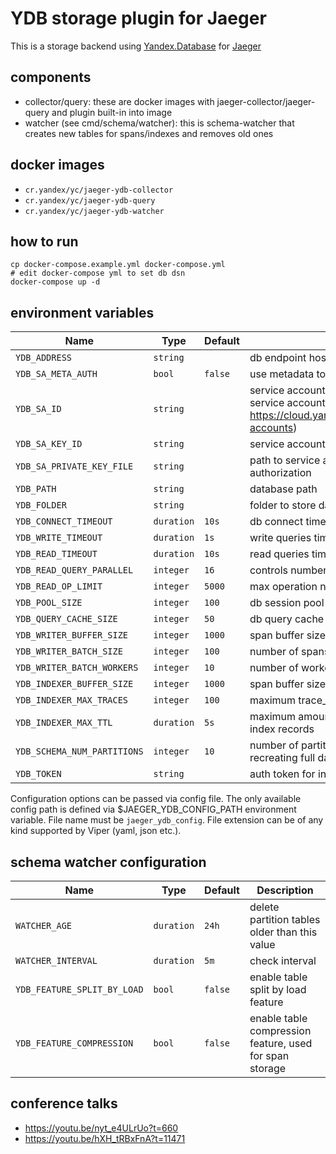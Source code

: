# YDB storage plugin for Jaeger

This is a storage backend using [Yandex.Database](https://cloud.yandex.ru/services/ydb) for [Jaeger](https://github.com/jaegertracing/jaeger)

## components

- collector/query: these are docker images with jaeger-collector/jaeger-query and plugin built-in into image
- watcher (see cmd/schema/watcher): this is schema-watcher that creates new tables for spans/indexes and removes old ones

## docker images

- `cr.yandex/yc/jaeger-ydb-collector`
- `cr.yandex/yc/jaeger-ydb-query`
- `cr.yandex/yc/jaeger-ydb-watcher`

## how to run

```
cp docker-compose.example.yml docker-compose.yml
# edit docker-compose yml to set db dsn
docker-compose up -d
```

## environment variables

Name | Type | Default | Description
--- | --- | --- | ---
`YDB_ADDRESS` | `string` | | db endpoint host:port to connect to
`YDB_SA_META_AUTH` | `bool` | `false` | use metadata to authorize requests ([documentation](https://cloud.yandex.com/docs/compute/operations/vm-connect/auth-inside-vm#auth-inside-vm))
`YDB_SA_ID` | `string` | | service account id for Yandex.Cloud authorization (doc on service accounts: https://cloud.yandex.com/docs/iam/concepts/users/service-accounts)
`YDB_SA_KEY_ID` | `string` | | service account key id for Yandex.Cloud authorization
`YDB_SA_PRIVATE_KEY_FILE` | `string` | | path to service account private key for Yandex.Cloud authorization
`YDB_PATH` | `string` | | database path
`YDB_FOLDER` | `string` | | folder to store data in)
`YDB_CONNECT_TIMEOUT` | `duration` | `10s` | db connect timeout
`YDB_WRITE_TIMEOUT` | `duration`| `1s` | write queries timeout
`YDB_READ_TIMEOUT` | `duration` | `10s` | read queries timeout
`YDB_READ_QUERY_PARALLEL` | `integer` | `16` | controls number of parallel read subqueries
`YDB_READ_OP_LIMIT` | `integer` | `5000` | max operation names to fetch for service
`YDB_POOL_SIZE` | `integer` | `100` | db session pool size
`YDB_QUERY_CACHE_SIZE` | `integer` | `50` | db query cache size
`YDB_WRITER_BUFFER_SIZE` | `integer` | `1000` | span buffer size for batch writer
`YDB_WRITER_BATCH_SIZE` | `integer` | `100` | number of spans in batch write calls
`YDB_WRITER_BATCH_WORKERS` | `integer` | `10` | number of workers processing batch writes
`YDB_INDEXER_BUFFER_SIZE` | `integer` | `1000` | span buffer size for indexer
`YDB_INDEXER_MAX_TRACES` | `integer` | `100` | maximum trace_id count in a sinigle index record
`YDB_INDEXER_MAX_TTL` | `duration` | `5s` | maximum amount of time for indexer to batch trace_idы for index records
`YDB_SCHEMA_NUM_PARTITIONS` | `integer` | `10` | number of partitioned tables per day. Changing it requires recreating full data set
`YDB_TOKEN` | `string` | | auth token for internal purposes

Configuration options can be passed via config file. The only available config path is defined via $JAEGER_YDB_CONFIG_PATH environment variable. File name must be `jaeger_ydb_config`. File extension can be of any kind supported by Viper (yaml, json etc.).

## schema watcher configuration

Name | Type | Default | Description
--- | --- | --- | ---
`WATCHER_AGE` | `duration` | `24h` | delete partition tables older than this value
`WATCHER_INTERVAL` | `duration` | `5m` | check interval
`YDB_FEATURE_SPLIT_BY_LOAD` | `bool` | `false` | enable table split by load feature
`YDB_FEATURE_COMPRESSION` | `bool` | `false` | enable table compression feature, used for span storage

## conference talks

- https://youtu.be/nyt_e4ULrUo?t=660
- https://youtu.be/hXH_tRBxFnA?t=11471
